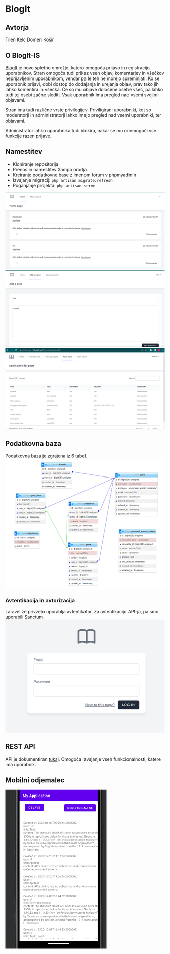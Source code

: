 # BlogIt

## Avtorja
Tilen Kelc
Domen Košir

## O BlogIt-IS
[BlogIt](https://tilenkelc.eu/Forum) je novo spletno omrežje, katero omogoča prijavo in registracijo uporabnikov. Stran omogoča tudi prikaz vseh objav, komentarjev in všečkov neprijavljenim uporabnikom, vendar pa le teh ne morejo spreminjati. Ko se uporabnik prijavi, dobi dostop do dodajanja in urejanja objav, prav tako jih lahko komentira in všečka. Če so mu objave določene osebe všeč, pa lahko tudi tej osebi začne slediti. Vsak uporabnik ima pregled nad vsemi svojimi objavami.

Stran ima tudi različne vrste privilegijev. Priviligirani uporabniki, kot so moderatorji in administratorji lahko imajo pregled nad vsemi uporabniki, ter objavami.

Administrator lahko uporabnika tudi blokira, nakar se mu onemogoči vse funkcije razen prijave.

## Namestitev
* Kloniranje repositorija
* Prenos in namestitev Xampp orodja
* Kreiranje podatkovne base z imenom forum v phpmyadmin
* Izvajanje migracij: `php artisan migrate:refresh`
* Poganjanje projekta: `php artisan serve`

![Landing Page](https://github.com/TilenKelc/Forum/blob/main/images/Screenshot_2023-01-09_102537.png)
![Add post](https://github.com/TilenKelc/Forum/blob/main/images/Screenshot_2023-01-09_102854.png)
![Admin page](https://github.com/TilenKelc/Forum/blob/main/images/image.png)

## Podatkovna baza
Podatkovna baza je zgrajena iz 6 tabel. 
![Database Scheme](https://github.com/TilenKelc/Forum/blob/main/images/pb.jpg)

### Avtentikacija in avtorizacija
Laravel že privzeto uporablja avtentikator. Za avtentikacijo API-ja, pa smo uporabili Sanctum.
![login](https://github.com/TilenKelc/Forum/blob/main/images/Screenshot_2023-01-09_102617.png)

## REST API
API je dokumentiran [tukaj](https://tilenkelc.eu/Forum/api/documentation). Omogoča izvajanje vseh funkcionalnosti, katere ima uporabnik.

## Mobilni odjemalec
![mobile](https://github.com/TilenKelc/Forum/blob/main/images/Screenshot_2023-01-09_113025.png)

